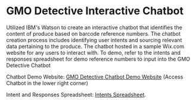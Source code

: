 # GMO Detective Interactive Chatbot
Utilized IBM's Watson to create an interactive chatbot that identifies the content of produce based on barcode reference numbers. The chatbot creation process includes identifying user intents and sourcing relevant data pertaining to the produce. The chatbot hosted in a sample Wix.com website for any users to interact with. To demo, refer to the intents and responses spreadsheet for demo reference numbers to input into the GMO Detective Chatbot

Chatbot Demo Website: [GMO Detective Chatbot Demo Website](https://ericnguyen010.wixsite.com/gmo-detective) (Access Chatbot in the lower right corner)

Intent and Responses Spreadsheet: [Intents Spreadsheet](https://docs.google.com/spreadsheets/d/1GU1l9KUwNtbLUQ3uXVHxQ_X6YkE3OScWsHFmXozqZZA/edit#gid=0).
